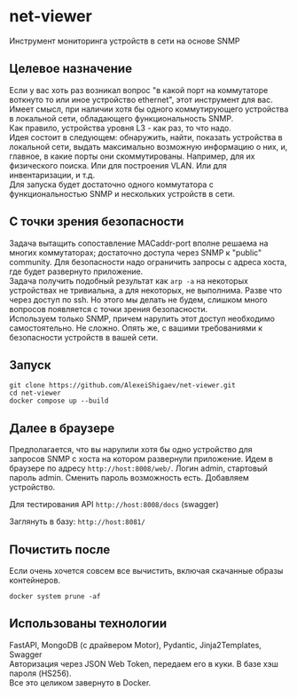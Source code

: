 # net-viewer
Инструмент мониторинга устройств в сети на основе SNMP

## Целевое назначение
Если у вас хоть раз возникал вопрос "в какой порт на коммутаторе воткнуто то или иное устройство ethernet", 
этот инструмент для вас.<br>
Имеет смысл, при наличии хотя бы одного коммутирующего устройства в локальной сети, 
обладающего функциональность SNMP.<br>
Как правило, устройства уровня L3 - как раз, то что надо.<br>
Идея состоит в следующем: обнаружить, найти, показать устройства в локальной сети, 
выдать максимально возможную информацию о них,
и, главное, в какие порты они скоммутированы. Например, для их физического поиска. 
Или для построения VLAN. Или для инвентаризации, и т.д.<br>
Для запуска будет достаточно одного коммутатора с функциональностью SNMP и нескольких устройств в сети.

## С точки зрения безопасности
Задача вытащить сопоставление MACaddr-port вполне решаема на многих коммутаторах; 
достаточно доступа через SNMP к "public" community.
Для безопасности надо ограничить запросы с адреса хоста, где будет развернуто приложение.<br>
Задача получить подобный результат как `arp -a` на некоторых устройствах не тривиальна, 
а для некоторых, не выполнима. Разве что через доступ по ssh. 
Но этого мы делать не будем, слишком много вопросов появляется с точки зрения безопасности.<br>
Используем только SNMP, причем нарулить этот доступ необходимо самостоятельно. Не сложно. 
Опять же, с вашими требованиями к безопасности устройств в вашей сети.


## Запуск

```
git clone https://github.com/AlexeiShigaev/net-viewer.git
cd net-viewer
docker compose up --build
```

## Далее в браузере
Предполагается, что вы нарулили хотя бы одно устройство для запросов SNMP с хоста на котором развернули приложение.
Идем в браузере по адресу ```http://host:8008/web/```. Логин admin, стартовый пароль admin. Сменить пароль возможность есть.
Добавляем устройство.

Для тестирования API ```http://host:8008/docs``` (swagger)

Заглянуть в базу: ```http://host:8081/```


## Почистить после
Если очень хочется совсем все вычистить, включая скачанные образы контейнеров.
```
docker system prune -af
```

## Использованы технологии
FastAPI, MongoDB (с драйвером Motor), Pydantic, Jinja2Templates, Swagger<br>
Авторизация через JSON Web Token, передаем его в куки. В базе хэш пароля (HS256).<br>
Все это целиком завернуто в Docker.
